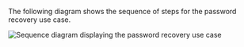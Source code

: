 The following diagram shows the sequence of steps for the password recovery use case.

<div class="common-image-format">

![Sequence diagram displaying the password recovery use case](/img/oie-embedded-sdk/oie-embedded-sdk-use-case-pwd-recovery-nodejs.png)

</div>
